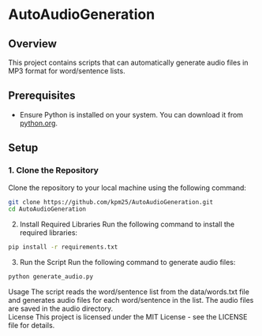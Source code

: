 # AutoAudioGeneration

## Overview
This project contains scripts that can automatically generate audio files in MP3 format for word/sentence lists.

## Prerequisites
- Ensure Python is installed on your system. You can download it from [python.org](https://www.python.org/downloads/).

## Setup

### 1. Clone the Repository
Clone the repository to your local machine using the following command:
```bash
git clone https://github.com/kpm25/AutoAudioGeneration.git
cd AutoAudioGeneration
```

2. Install Required Libraries
Run the following command to install the required libraries:


```bash
pip install -r requirements.txt
``` 

3. Run the Script
Run the following command to generate audio files:

```bash
python generate_audio.py
```


   Usage
The script reads the word/sentence list from the data/words.txt file and generates audio files for each word/sentence in the list. The audio files are saved in the audio directory.  
License
This project is licensed under the MIT License - see the LICENSE file for details.